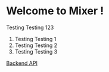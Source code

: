 # Welcome to Mixer !

Testing Testing 123
1. Testing Testing 1
1. Testing Testing 2
1. Testing Testing 3

[Backend API](https://github.com/overtonjust/mixer-backend)